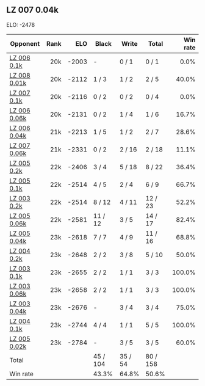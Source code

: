 ## LZ 007 0.04k ##

ELO: -2478

Opponent | Rank | ELO | Black | Write | Total | Win rate
---------|-----:|----:|-------|-------|-------|-------:
[LZ 006 0.1k](LZ%20006%200.1k.md) | 20k | -2003 | - | 0 / 1 | 0 / 1 | 0.0%
[LZ 008 0.01k](LZ%20008%200.01k.md) | 20k | -2112 | 1 / 3 | 1 / 2 | 2 / 5 | 40.0%
[LZ 007 0.1k](LZ%20007%200.1k.md) | 20k | -2116 | 0 / 2 | 0 / 2 | 0 / 4 | 0.0%
[LZ 006 0.06k](LZ%20006%200.06k.md) | 20k | -2131 | 0 / 2 | 1 / 4 | 1 / 6 | 16.7%
[LZ 006 0.04k](LZ%20006%200.04k.md) | 21k | -2213 | 1 / 5 | 1 / 2 | 2 / 7 | 28.6%
[LZ 007 0.06k](LZ%20007%200.06k.md) | 21k | -2331 | 0 / 2 | 2 / 16 | 2 / 18 | 11.1%
[LZ 005 0.2k](LZ%20005%200.2k.md) | 22k | -2406 | 3 / 4 | 5 / 18 | 8 / 22 | 36.4%
[LZ 005 0.1k](LZ%20005%200.1k.md) | 22k | -2514 | 4 / 5 | 2 / 4 | 6 / 9 | 66.7%
[LZ 003 0.2k](LZ%20003%200.2k.md) | 22k | -2514 | 8 / 12 | 4 / 11 | 12 / 23 | 52.2%
[LZ 005 0.06k](LZ%20005%200.06k.md) | 22k | -2581 | 11 / 12 | 3 / 5 | 14 / 17 | 82.4%
[LZ 005 0.04k](LZ%20005%200.04k.md) | 23k | -2618 | 7 / 7 | 4 / 9 | 11 / 16 | 68.8%
[LZ 004 0.2k](LZ%20004%200.2k.md) | 23k | -2648 | 2 / 2 | 3 / 8 | 5 / 10 | 50.0%
[LZ 003 0.1k](LZ%20003%200.1k.md) | 23k | -2655 | 2 / 2 | 1 / 1 | 3 / 3 | 100.0%
[LZ 003 0.06k](LZ%20003%200.06k.md) | 23k | -2658 | 2 / 2 | 1 / 1 | 3 / 3 | 100.0%
[LZ 003 0.04k](LZ%20003%200.04k.md) | 23k | -2676 | - | 3 / 4 | 3 / 4 | 75.0%
[LZ 004 0.1k](LZ%20004%200.1k.md) | 23k | -2744 | 4 / 4 | 1 / 1 | 5 / 5 | 100.0%
[LZ 005 0.02k](LZ%20005%200.02k.md) | 23k | -2784 | - | 3 / 5 | 3 / 5 | 60.0%
Total | | | 45 / 104 | 35 / 54 | 80 / 158 | 
Win rate| | | 43.3% | 64.8% | 50.6% | 
